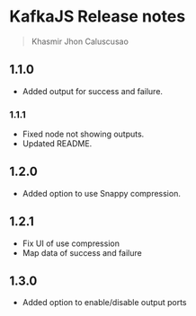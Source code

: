 # KafkaJS Release notes

> Khasmir Jhon Caluscusao

## 1.1.0

- Added output for success and failure.

### 1.1.1

- Fixed node not showing outputs.
- Updated README.

## 1.2.0

- Added option to use Snappy compression.

## 1.2.1

- Fix UI of use compression
- Map data of success and failure

## 1.3.0

- Added option to enable/disable output ports
